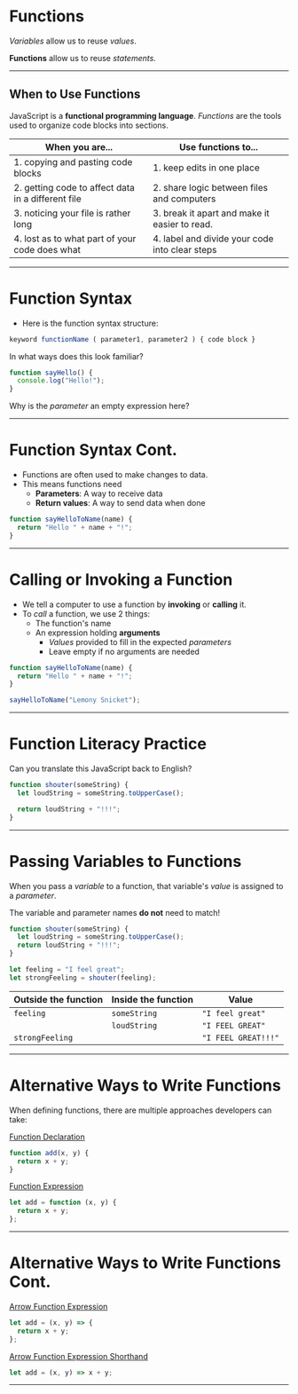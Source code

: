 # Functions

*Variables* allow us to reuse _values_.

**Functions** allow us to reuse _statements_.

---

## When to Use Functions

JavaScript is a **functional programming language**. _Functions_ are the tools used to organize code blocks into sections.

| When you are...                                    | Use functions to...                            |
| -------------------------------------------------- | ---------------------------------------------- |
| 1. copying and pasting code blocks                 | 1. keep edits in one place                     |
| 2. getting code to affect data in a different file | 2. share logic between files and computers     |
| 3. noticing your file is rather long               | 3. break it apart and make it easier to read.  |
| 4. lost as to what part of your code does what     | 4. label and divide your code into clear steps |

---

# Function Syntax

- Here is the function syntax structure:

```js
keyword functionName ( parameter1, parameter2 ) { code block }
```

In what ways does this look familiar?

```js
function sayHello() {
  console.log("Hello!");
}
```

Why is the _parameter_ an empty expression here?

---

# Function Syntax Cont.

- Functions are often used to make changes to data.
- This means functions need
  - **Parameters**: A way to receive data
  - **Return values**: A way to send data when done

```js
function sayHelloToName(name) {
  return "Hello " + name + "!";
}
```

---

# Calling or Invoking a Function

- We tell a computer to use a function by **invoking** or **calling** it.
- To _call_ a function, we use 2 things:
  - The function's name
  - An expression holding **arguments**
    - _Values_ provided to fill in the expected _parameters_
    - Leave empty if no arguments are needed

```js
function sayHelloToName(name) {
  return "Hello " + name + "!";
}

sayHelloToName("Lemony Snicket");
```

---

# Function Literacy Practice

Can you translate this JavaScript back to English?

```js
function shouter(someString) {
  let loudString = someString.toUpperCase();

  return loudString + "!!!";
}
```

---

# Passing Variables to Functions

When you pass a _variable_ to a function, that variable's _value_ is assigned to a _parameter_.

The variable and parameter names **do not** need to match!

```js
function shouter(someString) {
  let loudString = someString.toUpperCase();
  return loudString + "!!!";
}

let feeling = "I feel great";
let strongFeeling = shouter(feeling);
```

| Outside the function | Inside the function | Value               |
| -------------------- | ------------------- | ------------------- |
| `feeling`            | `someString`        | `"I feel great"`    |
|                      | `loudString`        | `"I FEEL GREAT"`    |
| `strongFeeling`      |                     | `"I FEEL GREAT!!!"` |

---

# Alternative Ways to Write Functions

When defining functions, there are multiple approaches developers can take:

[Function Declaration](https://developer.mozilla.org/en-US/docs/Web/JavaScript/Reference/Statements/function)

```js
function add(x, y) {
  return x + y;
}
```

[Function Expression](https://developer.mozilla.org/en-US/docs/web/JavaScript/Reference/Operators/function)

```js
let add = function (x, y) {
  return x + y;
};
```

---

# Alternative Ways to Write Functions Cont.

[Arrow Function Expression](https://developer.mozilla.org/en-US/docs/Web/JavaScript/Reference/Functions/Arrow_functions)

```js
let add = (x, y) => {
  return x + y;
};
```

[Arrow Function Expression Shorthand](https://developer.mozilla.org/en-US/docs/Web/JavaScript/Reference/Functions/Arrow_functions#Function_body)

```js
let add = (x, y) => x + y;
```

---
